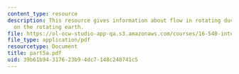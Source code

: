 ```yaml
---
content_type: resource
description: This resource gives information about flow in rotating ducts and flow
  on the rotating earth.
file: https://ol-ocw-studio-app-qa.s3.amazonaws.com/courses/16-540-internal-flows-in-turbomachines-spring-2006/39b61b94317623b94dc7148c240741c5_part5a.pdf
file_type: application/pdf
resourcetype: Document
title: part5a.pdf
uid: 39b61b94-3176-23b9-4dc7-148c240741c5
---
```

